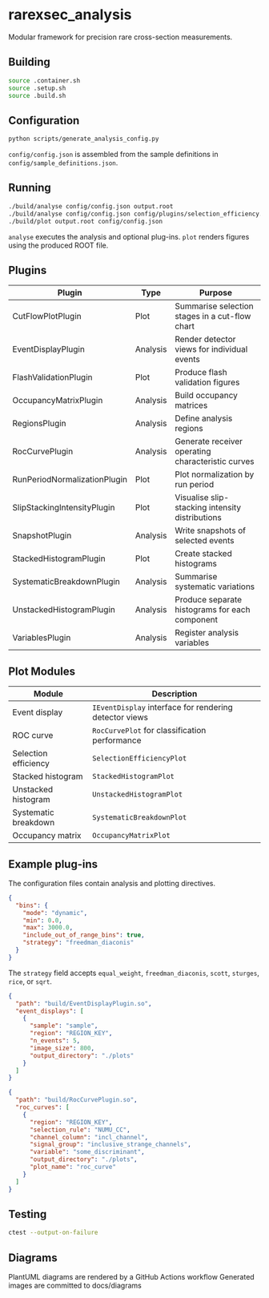# rarexsec_analysis

Modular framework for precision rare cross-section measurements.

## Building
```bash
source .container.sh
source .setup.sh
source .build.sh
```

## Configuration
```bash
python scripts/generate_analysis_config.py
```
`config/config.json` is assembled from the sample definitions in `config/sample_definitions.json`.

## Running
```bash
./build/analyse config/config.json output.root
./build/analyse config/config.json config/plugins/selection_efficiency.json output.root
./build/plot output.root config/config.json
```
`analyse` executes the analysis and optional plug-ins. `plot` renders figures using the produced ROOT file.

## Plugins
| Plugin | Type | Purpose |
| --- | --- | --- |
| CutFlowPlotPlugin | Plot | Summarise selection stages in a cut-flow chart |
| EventDisplayPlugin | Analysis | Render detector views for individual events |
| FlashValidationPlugin | Plot | Produce flash validation figures |
| OccupancyMatrixPlugin | Analysis | Build occupancy matrices |
| RegionsPlugin | Analysis | Define analysis regions |
| RocCurvePlugin | Analysis | Generate receiver operating characteristic curves |
| RunPeriodNormalizationPlugin | Plot | Plot normalization by run period |
| SlipStackingIntensityPlugin | Plot | Visualise slip-stacking intensity distributions |
| SnapshotPlugin | Analysis | Write snapshots of selected events |
| StackedHistogramPlugin | Plot | Create stacked histograms |
| SystematicBreakdownPlugin | Analysis | Summarise systematic variations |
| UnstackedHistogramPlugin | Analysis | Produce separate histograms for each component |
| VariablesPlugin | Analysis | Register analysis variables |

## Plot Modules
| Module | Description |
| --- | --- |
| Event display | `IEventDisplay` interface for rendering detector views |
| ROC curve | `RocCurvePlot` for classification performance |
| Selection efficiency | `SelectionEfficiencyPlot` |
| Stacked histogram | `StackedHistogramPlot` |
| Unstacked histogram | `UnstackedHistogramPlot` |
| Systematic breakdown | `SystematicBreakdownPlot` |
| Occupancy matrix | `OccupancyMatrixPlot` |

## Example plug-ins
The configuration files contain analysis and plotting directives.

```json
{
  "bins": {
    "mode": "dynamic",
    "min": 0.0,
    "max": 3000.0,
    "include_out_of_range_bins": true,
    "strategy": "freedman_diaconis"
  }
}
```

The `strategy` field accepts `equal_weight`, `freedman_diaconis`, `scott`, `sturges`, `rice`, or `sqrt`.

```json
{
  "path": "build/EventDisplayPlugin.so",
  "event_displays": [
    {
      "sample": "sample",
      "region": "REGION_KEY",
      "n_events": 5,
      "image_size": 800,
      "output_directory": "./plots"
    }
  ]
}
```

```json
{
  "path": "build/RocCurvePlugin.so",
  "roc_curves": [
    {
      "region": "REGION_KEY",
      "selection_rule": "NUMU_CC",
      "channel_column": "incl_channel",
      "signal_group": "inclusive_strange_channels",
      "variable": "some_discriminant",
      "output_directory": "./plots",
      "plot_name": "roc_curve"
    }
  ]
}
```

## Testing
```bash
ctest --output-on-failure
```

## Diagrams
PlantUML diagrams are rendered by a GitHub Actions workflow
Generated images are committed to docs/diagrams

